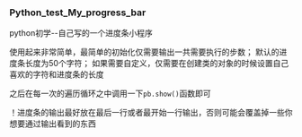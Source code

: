 ### Python_test_My_progress_bar
python初学--自己写的一个进度条小程序

使用起来非常简单，最简单的初始化仅需要输出一共需要执行的步数；
默认的进度条长度为50个字符；
如果需要自定义，仅需要在创建类的对象的时候设置自己喜欢的字符和进度条的长度

之后在每一次的遍历循环之中调用一下`pb.show()`函数即可

！进度条的输出最好放在最后一行或者最开始一行输出，否则可能会覆盖掉一些你想要通过输出看到的东西
